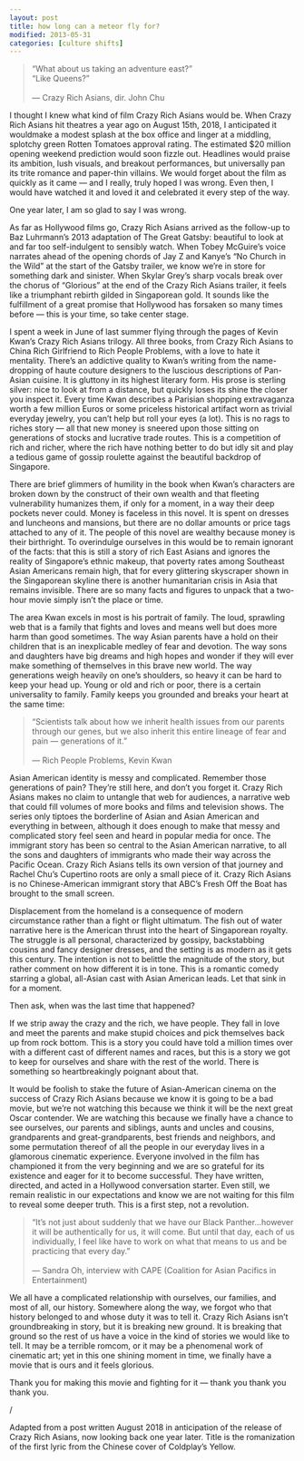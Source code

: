```yaml
---
layout: post
title: how long can a meteor fly for?
modified: 2013-05-31
categories: [culture shifts]
---
```

> “What about us taking an adventure east?” <br /> “Like Queens?” <br /> <br /> — Crazy Rich Asians, dir. John Chu

I thought I knew what kind of film Crazy Rich Asians would be.
When Crazy Rich Asians hit theatres a year ago on August 15th, 2018, I anticipated it wouldmake a modest splash at the box office and linger at a middling, splotchy green Rotten Tomatoes approval rating. The estimated $20 million opening weekend prediction would soon fizzle out. Headlines would praise its ambition, lush visuals, and breakout performances, but universally pan its trite romance and paper-thin villains. We would forget about the film as quickly as it came — and I really, truly hoped I was wrong. Even then, I would have watched it and loved it and celebrated it every step of the way.

One year later, I am so glad to say I was wrong.

<!--more-->

As far as Hollywood films go, Crazy Rich Asians arrived as the follow-up to Baz Luhrmann’s 2013 adaptation of The Great Gatsby: beautiful to look at and far too self-indulgent to sensibly watch. When Tobey McGuire’s voice narrates ahead of the opening chords of Jay Z and Kanye’s “No Church in the Wild” at the start of the Gatsby trailer, we know we’re in store for something dark and sinister. When Skylar Grey’s sharp vocals break over the chorus of “Glorious” at the end of the Crazy Rich Asians trailer, it feels like a triumphant rebirth gilded in Singaporean gold. It sounds like the fulfillment of a great promise that Hollywood has forsaken so many times before — this is your time, so take center stage.

I spent a week in June of last summer flying through the pages of Kevin Kwan’s Crazy Rich Asians trilogy. All three books, from Crazy Rich Asians to China Rich Girlfriend to Rich People Problems, with a love to hate it mentality. There’s an addictive quality to Kwan’s writing from the name-dropping of haute couture designers to the luscious descriptions of Pan-Asian cuisine. It is gluttony in its highest literary form. His prose is sterling silver: nice to look at from a distance, but quickly loses its shine the closer you inspect it. Every time Kwan describes a Parisian shopping extravaganza worth a few million Euros or some priceless historical artifact worn as trivial everyday jewelry, you can’t help but roll your eyes (a lot). This is no rags to riches story — all that new money is sneered upon those sitting on generations of stocks and lucrative trade routes. This is a competition of rich and richer, where the rich have nothing better to do but idly sit and play a tedious game of gossip roulette against the beautiful backdrop of Singapore.

There are brief glimmers of humility in the book when Kwan’s characters are broken down by the construct of their own wealth and that fleeting vulnerability humanizes them, if only for a moment, in a way their deep pockets never could. Money is faceless in this novel. It is spent on dresses and luncheons and mansions, but there are no dollar amounts or price tags attached to any of it. The people of this novel are wealthy because money is their birthright. To overindulge ourselves in this would be to remain ignorant of the facts: that this is still a story of rich East Asians and ignores the reality of Singapore’s ethnic makeup, that poverty rates among Southeast Asian Americans remain high, that for every glittering skyscraper shown in the Singaporean skyline there is another humanitarian crisis in Asia that remains invisible. There are so many facts and figures to unpack that a two-hour movie simply isn’t the place or time.

The area Kwan excels in most is his portrait of family. The loud, sprawling web that is a family that fights and loves and means well but does more harm than good sometimes. The way Asian parents have a hold on their children that is an inexplicable medley of fear and devotion. The way sons and daughters have big dreams and high hopes and wonder if they will ever make something of themselves in this brave new world. The way generations weigh heavily on one’s shoulders, so heavy it can be hard to keep your head up. Young or old and rich or poor, there is a certain universality to family. Family keeps you grounded and breaks your heart at the same time:

> “Scientists talk about how we inherit health issues from our parents through our genes, but we also inherit this entire lineage of fear and pain — generations of it.” <br /> <br /> — Rich People Problems, Kevin Kwan

Asian American identity is messy and complicated. Remember those generations of pain? They’re still here, and don’t you forget it. Crazy Rich Asians makes no claim to untangle that web for audiences, a narrative web that could fill volumes of more books and films and television shows. The series only tiptoes the borderline of Asian and Asian American and everything in between, although it does enough to make that messy and complicated story feel seen and heard in popular media for once. The immigrant story has been so central to the Asian American narrative, to all the sons and daughters of immigrants who made their way across the Pacific Ocean. Crazy Rich Asians tells its own version of that journey and Rachel Chu’s Cupertino roots are only a small piece of it. Crazy Rich Asians is no Chinese-American immigrant story that ABC’s Fresh Off the Boat has brought to the small screen. 

Displacement from the homeland is a consequence of modern circumstance rather than a fight or flight ultimatum. The fish out of water narrative here is the American thrust into the heart of Singaporean royalty. The struggle is all personal, characterized by gossipy, backstabbing cousins and fancy designer dresses, and the setting is as modern as it gets this century. The intention is not to belittle the magnitude of the story, but rather comment on how different it is in tone. This is a romantic comedy starring a global, all-Asian cast with Asian American leads. Let that sink in for a moment.

Then ask, when was the last time that happened?

If we strip away the crazy and the rich, we have people. They fall in love and meet the parents and make stupid choices and pick themselves back up from rock bottom. This is a story you could have told a million times over with a different cast of different names and races, but this is a story we got to keep for ourselves and share with the rest of the world. There is something so heartbreakingly poignant about that.

It would be foolish to stake the future of Asian-American cinema on the success of Crazy Rich Asians because we know it is going to be a bad movie, but we’re not watching this because we think it will be the next great Oscar contender. We are watching this because we finally have a chance to see ourselves, our parents and siblings, aunts and uncles and cousins, grandparents and great-grandparents, best friends and neighbors, and some permutation thereof of all the people in our everyday lives in a glamorous cinematic experience. Everyone involved in the film has championed it from the very beginning and we are so grateful for its existence and eager for it to become successful. They have written, directed, and acted in a Hollywood conversation starter. Even still, we remain realistic in our expectations and know we are not waiting for this film to reveal some deeper truth. This is a first step, not a revolution.

> “It’s not just about suddenly that we have our Black Panther…however it will be authentically for us, it will come. But until that day, each of us individually, I feel like have to work on what that means to us and be practicing that every day.” <br /> <br /> — Sandra Oh, interview with CAPE (Coalition for Asian Pacifics in Entertainment)

We all have a complicated relationship with ourselves, our families, and most of all, our history. Somewhere along the way, we forgot who that history belonged to and whose duty it was to tell it. Crazy Rich Asians isn’t groundbreaking in story, but it is breaking new ground. It is breaking that ground so the rest of us have a voice in the kind of stories we would like to tell. It may be a terrible romcom, or it may be a phenomenal work of cinematic art; yet in this one shining moment in time, we finally have a movie that is ours and it feels glorious.

Thank you for making this movie and fighting for it — thank you thank you thank you.

/

Adapted from a post written August 2018 in anticipation of the release of Crazy Rich Asians, now looking back one year later. Title is the romanization of the first lyric from the Chinese cover of Coldplay’s Yellow.